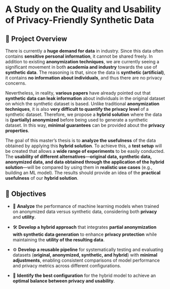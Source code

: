 # A Study on the Quality and Usability of Privacy-Friendly Synthetic Data

## 📌 Project Overview

There is currently a **huge demand for data** in industry. Since this data often contains **sensitive personal information**, it cannot be shared freely. In addition to existing **anonymization techniques**, we are currently seeing a significant movement in both **academia and industry** towards the use of **synthetic data**. The reasoning is that, since the data is **synthetic (artificial)**, it contains **no information about individuals**, and thus there are no privacy concerns.

Nevertheless, in reality, **various papers** have already pointed out that **synthetic data can leak information** about individuals in the original dataset on which the synthetic dataset is based. Unlike traditional **anonymization techniques**, it is also **very difficult to quantify the privacy level** of a synthetic dataset. Therefore, we propose a **hybrid solution** where the data is **(partially) anonymized** before being used to generate a synthetic dataset. In this way, **minimal guarantees** can be provided about the **privacy properties**.

The goal of this master’s thesis is to **analyze the usefulness** of the data obtained by applying this **hybrid solution**. To achieve this, a **test setup** will be created that allows a **wide range of experiments** to be easily conducted. The **usability of different alternatives**—**original data, synthetic data, anonymized data, and data obtained through the application of the hybrid solution**—will be compared by using them in **realistic use cases** (e.g., building an ML model). The results should provide an idea of the **practical usefulness** of our **hybrid solution**.


## 🎯 Objectives

- 📌 **Analyze** the performance of machine learning models when trained on anonymized data versus synthetic data, considering both **privacy** and **utility**.

- 🛠️ **Develop a hybrid approach** that integrates **partial anonymization with synthetic data generation** to enhance **privacy protection** while maintaining the **utility of the resulting data**.

- ⚙️ **Develop a reusable pipeline** for systematically testing and evaluating datasets (**original, anonymized, synthetic, and hybrid**) with **minimal adjustments**, enabling consistent comparisons of model performance and privacy metrics across different configurations.

- 🌟 **Identify the best configuration** for the hybrid model to achieve an **optimal balance between privacy and usability**.
